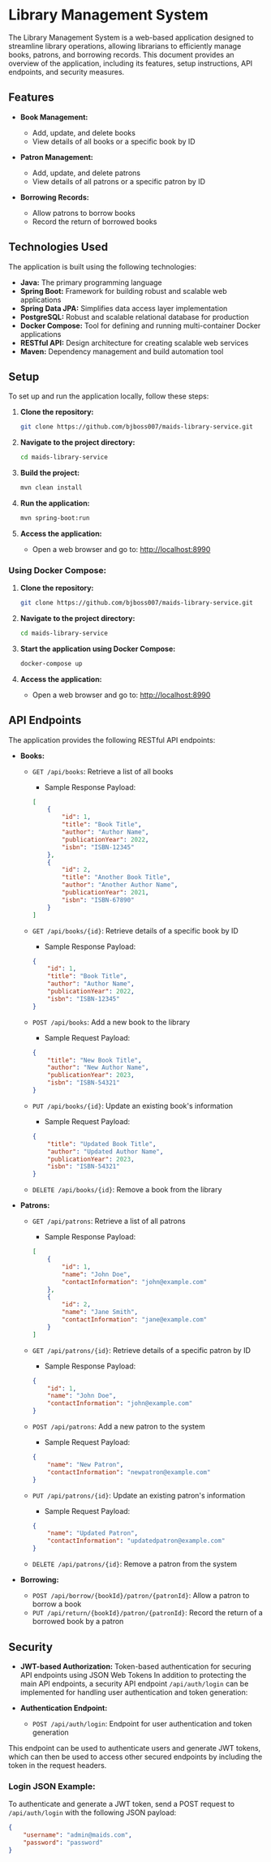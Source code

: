 # Library Management System

The Library Management System is a web-based application designed to streamline library operations, allowing librarians to efficiently manage books, patrons, and borrowing records. This document provides an overview of the application, including its features, setup instructions, API endpoints, and security measures.

## Features

- **Book Management:**
    - Add, update, and delete books
    - View details of all books or a specific book by ID

- **Patron Management:**
    - Add, update, and delete patrons
    - View details of all patrons or a specific patron by ID

- **Borrowing Records:**
    - Allow patrons to borrow books
    - Record the return of borrowed books

## Technologies Used

The application is built using the following technologies:

- **Java:** The primary programming language
- **Spring Boot:** Framework for building robust and scalable web applications
- **Spring Data JPA:** Simplifies data access layer implementation
- **PostgreSQL:** Robust and scalable relational database for production
- **Docker Compose:** Tool for defining and running multi-container Docker applications
- **RESTful API:** Design architecture for creating scalable web services
- **Maven:** Dependency management and build automation tool

## Setup

To set up and run the application locally, follow these steps:

1. **Clone the repository:**
    ```bash
    git clone https://github.com/bjboss007/maids-library-service.git
    ```

2. **Navigate to the project directory:**
    ```bash
    cd maids-library-service
    ```

3. **Build the project:**
    ```bash
    mvn clean install
    ```

4. **Run the application:**
    ```bash
    mvn spring-boot:run
    ```

5. **Access the application:**
    - Open a web browser and go to: [http://localhost:8990](http://localhost:8990)

### Using Docker Compose:

1. **Clone the repository:**
    ```bash
    git clone https://github.com/bjboss007/maids-library-service.git
    ```

2. **Navigate to the project directory:**
    ```bash
    cd maids-library-service
    ```

3. **Start the application using Docker Compose:**
    ```bash
    docker-compose up
    ```

4. **Access the application:**
    - Open a web browser and go to: [http://localhost:8990](http://localhost:8990)

## API Endpoints

The application provides the following RESTful API endpoints:

- **Books:**
    - `GET /api/books`: Retrieve a list of all books
        - Sample Response Payload:
      ```json
      [
          {
              "id": 1,
              "title": "Book Title",
              "author": "Author Name",
              "publicationYear": 2022,
              "isbn": "ISBN-12345"
          },
          {
              "id": 2,
              "title": "Another Book Title",
              "author": "Another Author Name",
              "publicationYear": 2021,
              "isbn": "ISBN-67890"
          }
      ]
      ```

    - `GET /api/books/{id}`: Retrieve details of a specific book by ID
        - Sample Response Payload:
      ```json
      {
          "id": 1,
          "title": "Book Title",
          "author": "Author Name",
          "publicationYear": 2022,
          "isbn": "ISBN-12345"
      }
      ```

    - `POST /api/books`: Add a new book to the library
        - Sample Request Payload:
      ```json
      {
          "title": "New Book Title",
          "author": "New Author Name",
          "publicationYear": 2023,
          "isbn": "ISBN-54321"
      }
      ```

    - `PUT /api/books/{id}`: Update an existing book's information
        - Sample Request Payload:
      ```json
      {
          "title": "Updated Book Title",
          "author": "Updated Author Name",
          "publicationYear": 2023,
          "isbn": "ISBN-54321"
      }
      ```

    - `DELETE /api/books/{id}`: Remove a book from the library
  
- **Patrons:**
    - `GET /api/patrons`: Retrieve a list of all patrons
        - Sample Response Payload:
      ```json
      [
          {
              "id": 1,
              "name": "John Doe",
              "contactInformation": "john@example.com"
          },
          {
              "id": 2,
              "name": "Jane Smith",
              "contactInformation": "jane@example.com"
          }
      ]
      ```

    - `GET /api/patrons/{id}`: Retrieve details of a specific patron by ID
        - Sample Response Payload:
      ```json
      {
          "id": 1,
          "name": "John Doe",
          "contactInformation": "john@example.com"
      }
      ```

    - `POST /api/patrons`: Add a new patron to the system
        - Sample Request Payload:
      ```json
      {
          "name": "New Patron",
          "contactInformation": "newpatron@example.com"
      }
      ```

    - `PUT /api/patrons/{id}`: Update an existing patron's information
        - Sample Request Payload:
      ```json
      {
          "name": "Updated Patron",
          "contactInformation": "updatedpatron@example.com"
      }
      ```

    - `DELETE /api/patrons/{id}`: Remove a patron from the system

- **Borrowing:**
    - `POST /api/borrow/{bookId}/patron/{patronId}`: Allow a patron to borrow a book
    - `PUT /api/return/{bookId}/patron/{patronId}`: Record the return of a borrowed book by a patron

## Security

- **JWT-based Authorization:** Token-based authentication for securing API endpoints using JSON Web Tokens
  In addition to protecting the main API endpoints, a security API endpoint `/api/auth/login` can be implemented for handling user authentication and token generation:

- **Authentication Endpoint:**
    - `POST /api/auth/login`: Endpoint for user authentication and token generation

This endpoint can be used to authenticate users and generate JWT tokens, which can then be used to access other secured endpoints by including the token in the request headers.
### Login JSON Example:

To authenticate and generate a JWT token, send a POST request to `/api/auth/login` with the following JSON payload:

```json
{
    "username": "admin@maids.com",
    "password": "password"
}
```
